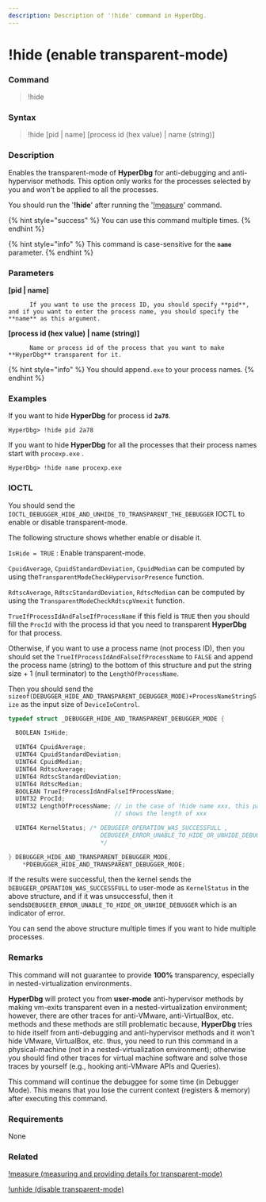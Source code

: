 ```yaml
---
description: Description of '!hide' command in HyperDbg.
---
```


# !hide \(enable transparent-mode\)

### Command

> !hide

### Syntax

> !hide \[pid \| name\] \[process id \(hex value\) \| name \(string\)\]

### Description

Enables the transparent-mode of **HyperDbg** for anti-debugging and anti-hypervisor methods. This option only works for the processes selected by you and won't be applied to all the processes.

You should run the '**!hide**' after running the '[!measure](https://docs.hyperdbg.com/commands/extension-commands/measure)' command.

{% hint style="success" %}
You can use this command multiple times. 
{% endhint %}

{% hint style="info" %}
This command is case-sensitive for the **`name`** parameter.
{% endhint %}

### Parameters

**\[pid \| name\]**

          If you want to use the process ID, you should specify **pid**, and if you want to enter the process name, you should specify the **name** as this argument. 

**\[process id \(hex value\) \| name \(string\)\]**

          Name or process id of the process that you want to make **HyperDbg** transparent for it.

{% hint style="info" %}
You should append`.exe` to your process names. 
{% endhint %}

### Examples

If you want to hide **HyperDbg** for process id  **`2a78`**.

```text
HyperDbg> !hide pid 2a78
```

If you want to hide **HyperDbg** for all the processes that their process names start with `procexp.exe` .

```text
HyperDbg> !hide name procexp.exe
```

### IOCTL

You should send the `IOCTL_DEBUGGER_HIDE_AND_UNHIDE_TO_TRANSPARENT_THE_DEBUGGER` IOCTL to enable or disable transparent-mode.

The following structure shows whether enable or disable it.

`IsHide = TRUE` : Enable transparent-mode.

`CpuidAverage`, `CpuidStandardDeviation`, `CpuidMedian` can be computed by using the`TransparentModeCheckHypervisorPresence` function.

`RdtscAverage`, `RdtscStandardDeviation`, `RdtscMedian` can be computed by using the `TransparentModeCheckRdtscpVmexit` function.

`TrueIfProcessIdAndFalseIfProcessName` if this field is `TRUE` then you should fill the `ProcId` with the process id that you need to transparent **HyperDbg** for that process.

Otherwise, if you want to use a process name \(not process ID\), then you should set the `TrueIfProcessIdAndFalseIfProcessName` to `FALSE` and append the process name \(string\) to the bottom of this structure and put the string size + 1 \(null terminator\) to the `LengthOfProcessName`. 

Then you should send the `sizeof(DEBUGGER_HIDE_AND_TRANSPARENT_DEBUGGER_MODE)+ProcessNameStringSize` as the input size of `DeviceIoControl`.

```c
typedef struct _DEBUGGER_HIDE_AND_TRANSPARENT_DEBUGGER_MODE {

  BOOLEAN IsHide;

  UINT64 CpuidAverage;
  UINT64 CpuidStandardDeviation;
  UINT64 CpuidMedian;
  UINT64 RdtscAverage;
  UINT64 RdtscStandardDeviation;
  UINT64 RdtscMedian;
  BOOLEAN TrueIfProcessIdAndFalseIfProcessName;
  UINT32 ProcId;
  UINT32 LengthOfProcessName; // in the case of !hide name xxx, this parameter
                              // shows the length of xxx

  UINT64 KernelStatus; /* DEBUGEER_OPERATION_WAS_SUCCESSFULL ,
                          DEBUGEER_ERROR_UNABLE_TO_HIDE_OR_UNHIDE_DEBUGGER
                          */

} DEBUGGER_HIDE_AND_TRANSPARENT_DEBUGGER_MODE,
    *PDEBUGGER_HIDE_AND_TRANSPARENT_DEBUGGER_MODE;
```

If the results were successful, then the kernel sends the `DEBUGEER_OPERATION_WAS_SUCCESSFULL` to user-mode as `KernelStatus`  in the above structure, and if it was unsuccessful, then it sends`DEBUGEER_ERROR_UNABLE_TO_HIDE_OR_UNHIDE_DEBUGGER` which is an indicator of error.

You can send the above structure multiple times if you want to hide multiple processes.

### **Remarks**

This command will not guarantee to provide **100%** transparency, especially in nested-virtualization environments.

**HyperDbg** will protect you from **user-mode** anti-hypervisor methods by making vm-exits transparent even in a nested-virtualization environment; however, there are other traces for anti-VMware, anti-VirtualBox, etc. methods and these methods are still problematic because, **HyperDbg** tries to hide itself from anti-debugging and anti-hypervisor methods and it won't hide VMware, VirtualBox, etc. thus, you need to run this command in a physical-machine \(not in a nested-virtualization environment\); otherwise you should find other traces for virtual machine software and solve those traces by yourself \(e.g., hooking anti-VMware APIs and Queries\).

This command will continue the debuggee for some time \(in Debugger Mode\). This means that you lose the current context \(registers & memory\) after executing this command.

### Requirements

None

### Related

[!measure \(measuring and providing details for transparent-mode\)](https://docs.hyperdbg.com/commands/extension-commands/measure)

[!unhide \(disable transparent-mode\)](https://docs.hyperdbg.com/commands/extension-commands/unhide)

